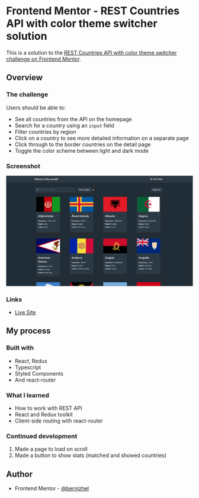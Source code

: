 # Frontend Mentor - REST Countries API with color theme switcher solution

This is a solution to the [REST Countries API with color theme switcher challenge on Frontend Mentor](https://www.frontendmentor.io/challenges/rest-countries-api-with-color-theme-switcher-5cacc469fec04111f7b848ca).

## Overview

### The challenge

Users should be able to:

- See all countries from the API on the homepage
- Search for a country using an `input` field
- Filter countries by region
- Click on a country to see more detailed information on a separate page
- Click through to the border countries on the detail page
- Toggle the color scheme between light and dark mode

### Screenshot

![screenshot.png](./screenshot.png)

### Links

- [Live Site](https://bernizhel.github.io/rest-countries-api)

## My process

### Built with

- React, Redux
- Typescript
- Styled Components
- And react-router

### What I learned

- How to work with REST API
- React and Redux toolkit
- Client-side routing with react-router

### Continued development

1. Made a page to load on scroll
2. Made a button to show stats (matched and showed countries)

## Author

- Frontend Mentor - [@bernizhel](https://www.frontendmentor.io/profile/bernizhel)
